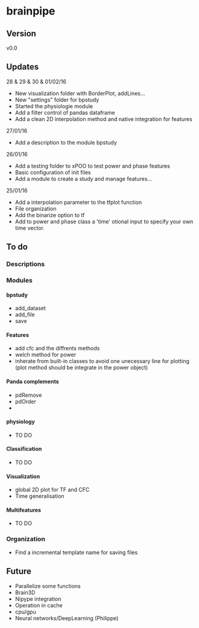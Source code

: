 # brainpipe

## Version
v0.0

## Updates
28 & 29 & 30 & 01/02/16
- New visualization folder with BorderPlot, addLines...
- New "settings" folder for bpstudy
- Started the physiologie module
- Add a filter control of pandas dataframe
- Add a clean 2D interpolation method and native integration for features

27/01/16
- Add a description to the module bpstudy

26/01/16
- Add a testing folder to xPOO to test power and phase features
- Basic configuration of init files
- Add a module to create a study and manage features...

25/01/16
- Add a interpolation parameter to the tfplot function
- File organization
- Add the binarize option to tf
- Add to power and phase class a 'time' otional input to specify
	your own time vector.

## To do
### Descriptions

### Modules
#### bpstudy
- add_dataset
- add_file
- save

#### Features
- add cfc and the diffrents methods
- welch method for power
- inherate from built-in classes to avoid one unecessary line for plotting (plot method should be integrate in the power object)

#### Panda complements
- pdRemove
- pdOrder
- 
#### physiology
- TO DO

#### Classification
- TO DO

#### Visualization
- global 2D plot for TF and CFC
- Time generalisation

#### Multifeatures
- TO DO

### Organization
- Find a incremental template name for saving files

## Future
- Parallelize some functions
- Brain3D
- Nipype integration
- Operation in cache
- cpu/gpu
- Neural networks/DeepLearning (Philippe)
